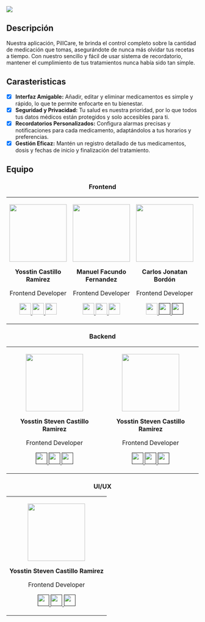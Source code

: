 <p aling='center'>
  <img src='https://github.com/No-Country/c12-08-m-php-react/assets/76113738/32774efa-cd58-4a70-a9c4-78b152c5d2b7' />
</p>

## Descripción

Nuestra aplicación, PillCare, te brinda el control completo sobre la cantidad de medicación que tomas, asegurándote de nunca más olvidar tus recetas a tiempo. Con nuestro sencillo y fácil de usar sistema de recordatorio, mantener el cumplimiento de tus tratamientos nunca había sido tan simple.

## Carasteristicas

- [x] **Interfaz Amigable:** Añadir, editar y eliminar medicamentos es simple y rápido, lo que te permite enfocarte en tu bienestar.
- [x] **Seguridad y Privacidad:** Tu salud es nuestra prioridad, por lo que todos tus datos médicos están protegidos y solo accesibles para ti.
- [x] **Recordatorios Personalizados:** Configura alarmas precisas y notificaciones para cada medicamento, adaptándolos a tus horarios y preferencias.
- [x] **Gestión Eficaz:** Mantén un registro detallado de tus medicamentos, dosis y fechas de inicio y finalización del tratamiento.

## Equipo


<h3 align='center'>
  Frontend
</h3>
<table cellpadding="10" align='center'>
  <tr>
   <td>
     <p align='center'>
       <img src='https://github.com/No-Country/c12-08-m-php-react/assets/76113738/2f3ce190-65c2-4b7d-982f-bd90d665c94d' width=150 height=150 />
     </p>
      <p align='center'>
        <span >
          <b>Yosstin Castillo Ramirez</b>
        </span>
        <p align='center' color='gray'>
           Frontend Developer
        </p> 
      </p>
      <p align='center'>
        <a href='https://github.com/YosstinCode' target='_blank'>
          <img src='https://github.com/No-Country/c12-08-m-php-react/assets/76113738/bf7f5fe9-69dd-4fe1-9865-0544992f1323' height=30/>
        </a>
        <a href='https://www.linkedin.com/in/yosstincode/' target='_blank'>
          <img src='https://github.com/No-Country/c12-08-m-php-react/assets/76113738/6c474e9f-4046-4924-a6b5-cb1b3c9f9c90' height=30/>
        </a>
        <a href='https://portfolio-bice-six-36.vercel.app/assets/CV-Yosstin-95a436f3.pdf' target='_blank'>
          <img src='https://github.com/No-Country/c12-08-m-php-react/assets/76113738/2275f98f-f9cb-443d-b2ca-b2f6c9bcc76d' height=30/>
        </a>
      </p>
    </td>
  <td>
     <p align='center'>
       <img src='https://github.com/No-Country/c12-08-m-php-react/assets/76113738/b2940ea7-2df5-4b58-b962-a5cf89e67bd1' width=150 height=150 />
     </p>
      <p align='center'>
        <span >
          <b>Manuel Facundo Fernandez</b>
        </span>
        <p align='center' color='gray'>
           Frontend Developer
        </p> 
      </p>
      <p align='center'>
        <a href='https://github.com/manuelffernandez' target='_blank'>
          <img src='https://github.com/No-Country/c12-08-m-php-react/assets/76113738/bf7f5fe9-69dd-4fe1-9865-0544992f1323' height=30/>
        </a>
        <a href='https://www.linkedin.com/in/manuelffernandez/' target='_blank'>
          <img src='https://github.com/No-Country/c12-08-m-php-react/assets/76113738/6c474e9f-4046-4924-a6b5-cb1b3c9f9c90' height=30/>
        </a>
        <a href='https://fastupload.io/GBxUNwyccRkU17W/preview' target='_blank'>
          <img src='https://github.com/No-Country/c12-08-m-php-react/assets/76113738/2275f98f-f9cb-443d-b2ca-b2f6c9bcc76d' height=30/>
        </a>
      </p>
    </td>
  <td>
     <p align='center'>
        <img src='https://github.com/No-Country/c12-08-m-php-react/assets/76113738/2d252b5b-fda8-47a7-ac66-cd1f8117316a' width=150 heiht=150/>
     </p>
      <p align='center'>
        <span >
          <b>Carlos Jonatan Bordón</b>
        </span>
        <p align='center' color='gray'>
           Frontend Developer
        </p> 
      </p>
      <p align='center'>
        <a href='google.com'>
          <img src='https://github.com/No-Country/c12-08-m-php-react/assets/76113738/bf7f5fe9-69dd-4fe1-9865-0544992f1323' height=30/>
        </a>
        <a href=''>
          <img src='https://github.com/No-Country/c12-08-m-php-react/assets/76113738/6c474e9f-4046-4924-a6b5-cb1b3c9f9c90' height=30/>
        </a>
        <a href=''>
          <img src='https://github.com/No-Country/c12-08-m-php-react/assets/76113738/2275f98f-f9cb-443d-b2ca-b2f6c9bcc76d' height=30/>
        </a>
      </p>
    </td>
  <td>
     <p align='center'>
       <img src='https://github.com/No-Country/c12-08-m-php-react/assets/76113738/4c6346b6-924a-44d3-ac3d-ddfacf267178' width=150 height=150 />
     </p>
      <p align='center'>
        <span >
          <b>Litt Ivan</b>
        </span>
        <p align='center' color='gray'>
           Frontend Developer
        </p> 
      </p>
      <p align='center'>
        <a href=''>
          <img src='https://github.com/No-Country/c12-08-m-php-react/assets/76113738/bf7f5fe9-69dd-4fe1-9865-0544992f1323' height=30/>
        </a>
        <a href=''>
          <img src='https://github.com/No-Country/c12-08-m-php-react/assets/76113738/6c474e9f-4046-4924-a6b5-cb1b3c9f9c90' height=30/>
        </a>
        <a href=''>
          <img src='https://github.com/No-Country/c12-08-m-php-react/assets/76113738/2275f98f-f9cb-443d-b2ca-b2f6c9bcc76d' height=30/>
        </a>
      </p>
    </td>
  </tr>
</table>

<h3 align='center'>
  Backend
</h3>
<table cellpadding="10" align='center'>
  <tr>
  <td>
     <p align='center'>
       <img src='https://github.com/No-Country/c12-08-m-php-react/assets/76113738/2f3ce190-65c2-4b7d-982f-bd90d665c94d' width=150 height=150 />
     </p>
      <p align='center'>
        <span >
          <b>Yosstin Steven Castillo Ramirez</b>
        </span>
        <p align='center' color='gray'>
           Frontend Developer
        </p> 
      </p>
      <p align='center'>
        <a href=''>
          <img src='https://github.com/No-Country/c12-08-m-php-react/assets/76113738/bf7f5fe9-69dd-4fe1-9865-0544992f1323' height=30/>
        </a>
        <a href=''>
          <img src='https://github.com/No-Country/c12-08-m-php-react/assets/76113738/6c474e9f-4046-4924-a6b5-cb1b3c9f9c90' height=30/>
        </a>
        <a href=''>
          <img src='https://github.com/No-Country/c12-08-m-php-react/assets/76113738/2275f98f-f9cb-443d-b2ca-b2f6c9bcc76d' height=30/>
        </a>
      </p>
    </td>
  <td>
     <p align='center'>
       <img src='https://github.com/No-Country/c12-08-m-php-react/assets/76113738/2f3ce190-65c2-4b7d-982f-bd90d665c94d' width=150 height=150 />
     </p>
      <p align='center'>
        <span >
          <b>Yosstin Steven Castillo Ramirez</b>
        </span>
        <p align='center' color='gray'>
           Frontend Developer
        </p> 
      </p>
      <p align='center'>
        <a href=''>
          <img src='https://github.com/No-Country/c12-08-m-php-react/assets/76113738/bf7f5fe9-69dd-4fe1-9865-0544992f1323' height=30/>
        </a>
        <a href=''>
          <img src='https://github.com/No-Country/c12-08-m-php-react/assets/76113738/6c474e9f-4046-4924-a6b5-cb1b3c9f9c90' height=30/>
        </a>
        <a href=''>
          <img src='https://github.com/No-Country/c12-08-m-php-react/assets/76113738/2275f98f-f9cb-443d-b2ca-b2f6c9bcc76d' height=30/>
        </a>
      </p>
    </td>
  </tr>
</table>

<h3 align='center'>
  UI/UX
</h3>
<table cellpadding="10" align='center'>
  <tr>
  <td>
     <p align='center'>
       <img src='https://github.com/No-Country/c12-08-m-php-react/assets/76113738/2f3ce190-65c2-4b7d-982f-bd90d665c94d' width=150 height=150 />
     </p>
      <p align='center'>
        <span >
          <b>Yosstin Steven Castillo Ramirez</b>
        </span>
        <p align='center' color='gray'>
           Frontend Developer
        </p> 
      </p>
      <p align='center'>
        <a href=''>
          <img src='https://github.com/No-Country/c12-08-m-php-react/assets/76113738/bf7f5fe9-69dd-4fe1-9865-0544992f1323' height=30/>
        </a>
        <a href=''>
          <img src='https://github.com/No-Country/c12-08-m-php-react/assets/76113738/6c474e9f-4046-4924-a6b5-cb1b3c9f9c90' height=30/>
        </a>
        <a href=''>
          <img src='https://github.com/No-Country/c12-08-m-php-react/assets/76113738/2275f98f-f9cb-443d-b2ca-b2f6c9bcc76d' height=30/>
        </a>
      </p>
    </td>
  </tr>
</table>
